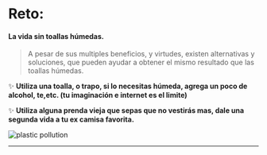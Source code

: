 [by]: <> (Eduardo avila)
[date]: <> (8 de marzo 2020)
[title]: <> (Di adios a las toallas humedas)

# Reto: 

#### La vida sin toallas húmedas.

 > A pesar de sus multiples beneficios, y virtudes, existen alternativas y soluciones, que pueden ayudar a obtener el mismo resultado que las toallas húmedas.

 :sparkles: **Utiliza una toalla, o trapo, si lo necesitas húmeda, agrega un poco de alcohol, te,etc. (tu imaginación e internet es el limite)**

 :sparkles: **Utiliza alguna prenda vieja que sepas que no vestirás mas, dale una segunda vida a tu ex camisa favorita.**

![plastic pollution](http://localhost:3000/image/icons8-towel-512.png/{{token}})


----

